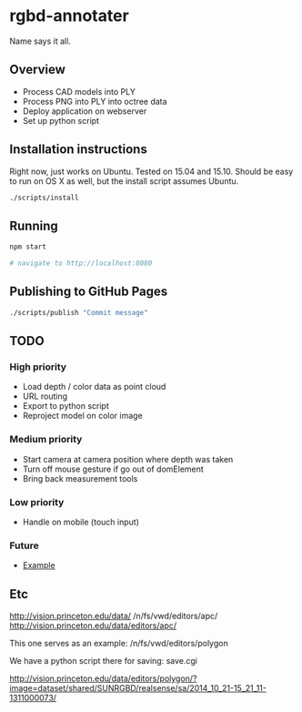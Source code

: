 # rgbd-annotater
Name says it all.

## Overview
- Process CAD models into PLY
- Process PNG into PLY into octree data
- Deploy application on webserver
- Set up python script

## Installation instructions
Right now, just works on Ubuntu. Tested on 15.04 and 15.10. Should be easy to run on OS X as well, but the install script assumes Ubuntu.

```bash
./scripts/install
```

## Running
```bash
npm start

# navigate to http://localhost:8080
```

## Publishing to GitHub Pages
```bash
./scripts/publish "Commit message"
```

## TODO

### High priority
- Load depth / color data as point cloud
- URL routing
- Export to python script
- Reproject model on color image

### Medium priority
- Start camera at camera position where depth was taken
- Turn off mouse gesture if go out of domElement
- Bring back measurement tools

### Low priority
- Handle on mobile (touch input)

### Future
- [Example](http://vision.princeton.edu/projects/2015/VideoNet/internal/stable/label3d_pascal.mp4)

## Etc

http://vision.princeton.edu/data/
/n/fs/vwd/editors/apc/
http://vision.princeton.edu/data/editors/apc/

This one serves as an example:
/n/fs/vwd/editors/polygon

We have a python script there for saving: save.cgi

http://vision.princeton.edu/data/editors/polygon/?image=dataset/shared/SUNRGBD/realsense/sa/2014_10_21-15_21_11-1311000073/